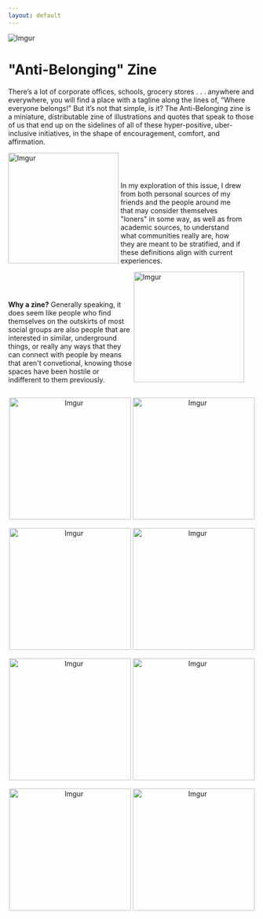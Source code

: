 ```yaml
---
layout: default
---
```


![Imgur](https://i.imgur.com/KKhXXBw.jpg)

# "Anti-Belonging" Zine

There’s a lot of corporate offices, schools, grocery stores . . . anywhere and everywhere, you will find a place with a tagline along the lines of, “Where everyone belongs!” But it’s not that simple, is it? The Anti-Belonging zine is a miniature, distributable zine of illustrations and quotes that speak to those of us that end up on the sidelines of all of these hyper-positive, uber-inclusive initiatives, in the shape of encouragement, comfort, and affirmation. 

<body>
 <img src="https://i.imgur.com/MwSTGku.jpg" alt="Imgur" style="display: inline-block; width: 225px; max-width: 50%;">
 <p style="display: inline-block; width: 50%;">In my exploration of this issue, I drew from both personal sources of my friends and the people around me that may consider themselves "loners" in some way, as well as from academic sources, to understand what communities really are, how they are meant to be stratified, and if these definitions align with current experiences.</p>
</body>

<body>
  <p style="display: inline-block; width: 50%;"><b>Why a zine?</b> Generally speaking, it does seem like people who find themselves on the outskirts of most social groups are also people that are interested in similar, underground things, or really any ways that they can connect with people by means that aren't convetional, knowing those spaces have been hostile or indifferent to them previously.</p>
  <img src="https://i.imgur.com/uocJUim.jpg" alt="Imgur" style="display: inline-block; width: 225px; max-width: 50%;">
</body>

<p align="center">
 <img src="https://i.imgur.com/NzlmhhD.png" alt="Imgur" style="width:248px;">
 <img src="https://i.imgur.com/83evuGU.png" alt="Imgur" style="width:248px;">
</p>

<p align="center">
 <img src="https://i.imgur.com/jcuqWi4.png" alt="Imgur" style="width:248px;">
 <img src="https://i.imgur.com/W3oQpCQ.png" alt="Imgur" style="width:248px;">
</p>

<p align="center">
 <img src="https://i.imgur.com/WywwFDf.png" alt="Imgur" style="width:248px;">
 <img src="https://i.imgur.com/ah7IwZL.png" alt="Imgur" style="width:248px;">
</p>

<p align="center">
 <img src="https://i.imgur.com/Jdbmwmg.png" alt="Imgur" style="width:248px;">
 <img src="https://i.imgur.com/CxoTm1V.png" alt="Imgur" style="width:248px;">
</p>


